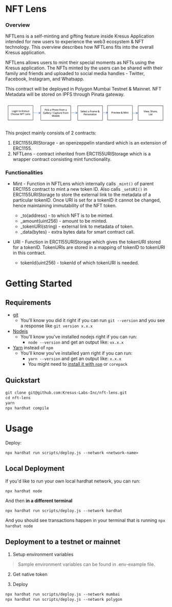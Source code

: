 # NFT Lens

### Overview ###
NFTLens is a self-minting and gifting feature inside Kresus Application intended for new users to experience the web3 ecosystem & NFT technology. This overview describes how NFTLens fits into the overall Kresus application.

NFTLens allows users to mint their special moments as NFTs using the Kresus application. The NFTs minted by the users can be shared with their family and friends and uploaded to social media handles - Twitter, Facebook, Instagram, and Whatsapp.

This contract will be deployed in Polygon Mumbai Testnet & Mainnet. 
NFT Metadata will be stored on IPFS through Pinata gateway.

![alt text](docs/images/flow.png)


This project mainly consists of 2 contracts:
  1. ERC1155URIStorage - an openzeppelin standard which is an extension of ERC1155.
  2. NFTLens - contract inherited from ERC1155URIStorage which is a wrapper contract consisting mint functionality.

### Functionalities ###
* Mint - Function in NFTLens which internally calls `_mint()` of parent ERC1155 contract to mint a new token ID. Also calls `_setURI()` in ERC1155URIStorage to store the external link to the metadata of a particular tokenID. Once URI is set for a tokenID it cannot be changed, hence maintaining immutability of the NFT token.
  * _to(address) - to which NFT is to be minted.
  * _amount(uint256) - amount to be minted.
  * _tokenURI(string) - external link to metadata of token.
  * _data(bytes) - extra bytes data for smart contract call.

* URI - Function in ERC1155URIStorage which gives the tokenURI stored for a tokenID. TokenURIs are stored in a mapping of tokenID to tokenURI in this contract.
  * tokenId(uint256) - tokenId of which tokenURI is needed.

# Getting Started

## Requirements
- [git](https://git-scm.com/book/en/v2/Getting-Started-Installing-Git)
  - You'll know you did it right if you can run `git --version` and you see a response like `git version x.x.x`
- [Nodejs](https://nodejs.org/en/)
  - You'll know you've installed nodejs right if you can run:
    - `node --version` and get an output like: `vx.x.x`
- [Yarn](https://yarnpkg.com/getting-started/install) instead of `npm`
  - You'll know you've installed yarn right if you can run:
    - `yarn --version` and get an output like: `x.x.x`
    - You might need to [install it with `npm`](https://classic.yarnpkg.com/lang/en/docs/install/) or `corepack`



## Quickstart

```
git clone git@github.com:Kresus-Labs-Inc/nft-lens.git
cd nft-lens
yarn
npx hardhat compile
```

# Usage

Deploy:
```
npx hardhat run scripts/deploy.js --network <network-name>
```

## Local Deployment

If you'd like to run your own local hardhat network, you can run:

```
npx hardhat node
```

And then **in a different terminal**

```
npx hardhat run scripts/deploy.js --network hardhat
```

And you should see transactions happen in your terminal that is running `npx hardhat node`

## Deployment to a testnet or mainnet

1. Setup environment variables
> Sample environment variables can be found in .env-example file.

2. Get native token

3. Deploy

```
npx hardhat run scripts/deploy.js --network mumbai
npx hardhat run scripts/deploy.js --network polygon
```
